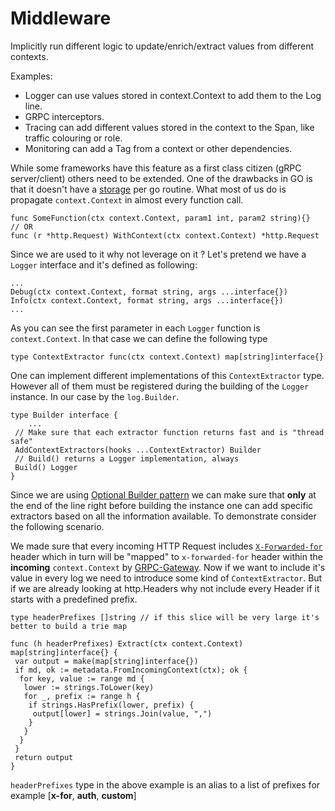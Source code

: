 # Middleware

Implicitly run different logic to update/enrich/extract values from different contexts.

Examples:

- Logger can use values stored in context.Context to add them to the Log line.
- GRPC interceptors.
- Tracing can add different values stored in the context to the Span, like traffic colouring or role.
- Monitoring can add a Tag from a context or other dependencies.

While some frameworks have this feature as a first class citizen (gRPC server/client) others need to be extended.
One of the drawbacks in GO is that it doesn't have a [storage](https://github.com/golang/go/issues/21355) per go routine.
What most of us do is propagate `context.Context` in almost every function call.

```golang
func SomeFunction(ctx context.Context, param1 int, param2 string){}
// OR
func (r *http.Request) WithContext(ctx context.Context) *http.Request
```

Since we are used to it why not leverage on it ?
Let's pretend we have a `Logger` interface and it's defined as following:

```golang
...
Debug(ctx context.Context, format string, args ...interface{})
Info(ctx context.Context, format string, args ...interface{})
...
```

As you can see the first parameter in each `Logger` function is `context.Context`. In that case we can define the following type

```golang
type ContextExtractor func(ctx context.Context) map[string]interface{}
```

One can implement different implementations of this `ContextExtractor` type. However all of them must be registered during the building of the `Logger` instance. In our case by the `log.Builder`.

```golang
type Builder interface {
    ...
 // Make sure that each extractor function returns fast and is "thread safe"
 AddContextExtractors(hooks ...ContextExtractor) Builder
 // Build() returns a Logger implementation, always
 Build() Logger
}
```

Since we are using [Optional Builder pattern](builder.md) we can make sure that **only** at the end of the line right before building the instance one can add specific extractors based on all the information available.
To demonstrate consider the following scenario.

We made sure that every incoming HTTP Request includes [`X-Forwarded-for`](https://en.wikipedia.org/wiki/X-Forwarded-For) header which in turn will be "mapped" to `x-forwarded-for` header within the **incoming** `context.Context` by [GRPC-Gateway](https://github.com/grpc-ecosystem/grpc-gateway). Now if we want to include it's value in every log we need to introduce some kind of `ContextExtractor`. But if we are already looking at http.Headers why not include every Header if it starts with a predefined prefix.

```golang
type headerPrefixes []string // if this slice will be very large it's better to build a trie map

func (h headerPrefixes) Extract(ctx context.Context) map[string]interface{} {
 var output = make(map[string]interface{})
 if md, ok := metadata.FromIncomingContext(ctx); ok {
  for key, value := range md {
   lower := strings.ToLower(key)
   for _, prefix := range h {
    if strings.HasPrefix(lower, prefix) {
     output[lower] = strings.Join(value, ",")
    }
   }
  }
 }
 return output
}
```

`headerPrefixes` type in the above example is an alias to a list of prefixes for example [**x-for**, **auth**, **custom**]
